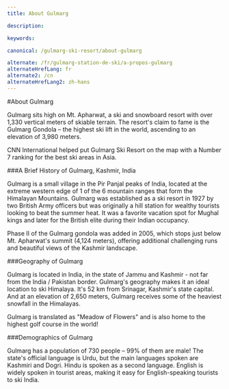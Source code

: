 ```yaml
---
title: About Gulmarg

description:

keywords:

canonical: /gulmarg-ski-resort/about-gulmarg

alternate: /fr/gulmarg-station-de-ski/a-propos-gulmarg
alternateHrefLang: fr
alternate2: /cn
alternateHrefLang2: zh-hans
---
```


#About Gulmarg

Gulmarg sits high on Mt. Apharwat, a ski and snowboard resort with over 1,330 vertical meters of skiable terrain. The resort's claim to fame is the Gulmarg Gondola – the highest ski lift in the world, ascending to an elevation of 3,980 meters.

CNN International helped put Gulmarg Ski Resort on the map with a Number 7 ranking for the best ski areas in Asia.

###A Brief History of Gulmarg, Kashmir, India

Gulmarg is a small village in the Pir Panjal peaks of India, located at the extreme western edge of 1 of the 6 mountain ranges that form the Himalayan Mountains. Gulmarg was established as a ski resort in 1927 by two British Army officers but was originally a hill station for wealthy tourists looking to beat the summer heat. It was a favorite vacation spot for Mughal kings and later for the British elite during their Indian occupancy.

Phase II of the Gulmarg gondola was added in 2005, which stops just below Mt. Apharwat's summit (4,124 meters), offering additional challenging runs and beautiful views of the Kashmir landscape.


###Geography of Gulmarg

Gulmarg is located in India, in the state of Jammu and Kashmir - not far from the India / Pakistan border. Gulmarg's geography makes it an ideal location to ski Himalaya. It's 52 km from Srinagar, Kashmir's state capital. And at an elevation of 2,650 meters, Gulmarg receives some of the heaviest snowfall in the Himalayas.

Gulmarg is translated as "Meadow of Flowers" and is also home to the highest golf course in the world!

###Demographics of Gulmarg

Gulmarg has a population of 730 people – 99% of them are male! The state's official language is Urdu, but the main languages spoken are Kashmiri and Dogri. Hindu is spoken as a second language. English is widely spoken in tourist areas, making it easy for English-speaking tourists to ski India.

